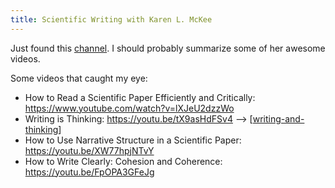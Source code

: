 ```yaml
---
title: Scientific Writing with Karen L. McKee
---
```


Just found this [channel](https://www.youtube.com/channel/UCNDEeAVnl0p1Wj5ngF8JlMA). I should probably summarize some of her awesome videos.

Some videos that caught my eye:

- How to Read a Scientific Paper Efficiently and Critically: https://www.youtube.com/watch?v=lXJeU2dzzWo
- Writing is Thinking: https://youtu.be/tX9asHdFSv4 --> [[writing-and-thinking]]
- How to Use Narrative Structure in a Scientific Paper: https://youtu.be/XW77hpjNTvY 
- How to Write Clearly: Cohesion and Coherence: https://youtu.be/FpOPA3GFeJg 




[//begin]: # "Autogenerated link references for markdown compatibility"
[writing-and-thinking]: ./../bubbles/writing-and-thinking "writing-and-thinking"
[//end]: # "Autogenerated link references"